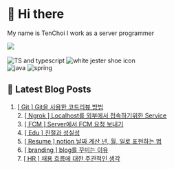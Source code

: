# 👋 Hi there 
My name is TenChoi
I work as a server programmer
<br />

<a href="https://github.com/ten-log">
  <img align="center" src="https://github-readme-stats-theta-gules-17.vercel.app/api?username=ten-log&show_icons=true&theme=dark&line_height=20"/>
</a>
<br />
<br />
<div>
<img src="https://img.shields.io/badge/TypeScript-007ACC?style=for-the-badge&logo=typescript&logoColor=white" alt="TS and typescript"/>
<img src="https://img.shields.io/badge/Express.js-404D59?style=for-the-badge" alt="white jester shoe icon"/> <br/>
<img src="https://img.shields.io/badge/Java-ED8B00?style=for-the-badge&logo=openjdk&logoColor=white" alt="java"/>
<img src="https://img.shields.io/badge/Spring-6DB33F?style=for-the-badge&logo=spring&logoColor=white" alt="spring"/>
</div>

## 📕 Latest Blog Posts
1. <a href=https://yeolceo.tistory.com/195>[ Git ] Git을 사용한 코드리뷰 방법</a></br>2. <a href=https://yeolceo.tistory.com/184>[ Ngrok ] Localhost를 외부에서 접속하기위한 Service</a></br>3. <a href=https://yeolceo.tistory.com/183>[ FCM ] Server에서 FCM 요청 보내기</a></br>4. <a href=https://yeolceo.tistory.com/182>[ Edu ] 친절과 성실성</a></br>5. <a href=https://yeolceo.tistory.com/181>[ Resume ] notion 날짜 계산 년, 월, 일로 표현하는 법</a></br>6. <a href=https://yeolceo.tistory.com/180>[ branding ] blog를 꾸미는 이유</a></br>7. <a href=https://yeolceo.tistory.com/179>[ HR ] 채용 흐름에 대한 주관적인 생각</a></br>